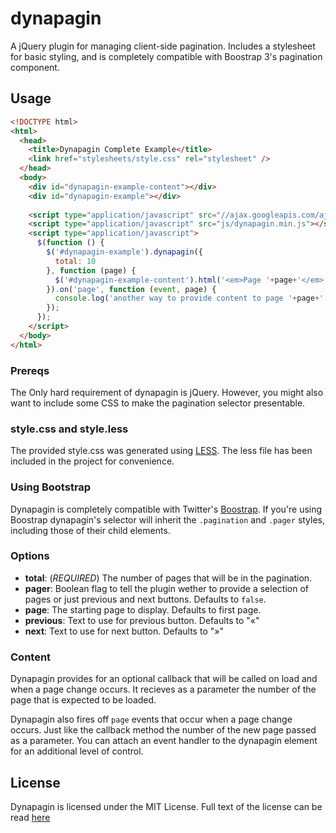 dynapagin
=========

A jQuery plugin for managing client-side pagination. Includes a stylesheet for
basic styling, and is completely compatible with Boostrap 3's
pagination component.

## Usage

```html
<!DOCTYPE html>
<html>
  <head>
    <title>Dynapagin Complete Example</title>
    <link href="stylesheets/style.css" rel="stylesheet" />
  </head>
  <body>
    <div id="dynapagin-example-content"></div>
    <div id="dynapagin-example"></div>
    
    <script type="application/javascript" src="//ajax.googleapis.com/ajax/libs/jquery/1.10.2/jquery.min.js"></script>
    <script type="application/javascript" src="js/dynapagin.min.js"></script>
    <script type="application/javascript">
      $(function () { 
        $('#dynapagin-example').dynapagin({
          total: 10
        }, function (page) {
          $('#dynapagin-example-content').html('<em>Page '+page+'</em>!');
        }).on('page', function (event, page) {
          console.log('another way to provide content to page '+page+'.');
        });
      });
    </script>
  </body>
</html>
```
### Prereqs
The Only hard requirement of dynapagin is jQuery. However, you might also want
to include some CSS to make the pagination selector presentable.

### style.css and style.less
The provided style.css was generated using [LESS][1]. The less file has been
included in the project for convenience.

### Using Bootstrap
Dynapagin is completely compatible with Twitter's [Boostrap][2]. If you're using
Boostrap dynapagin's selector will inherit the `.pagination` and `.pager`
styles, including those of their child elements.

[1]: http://lesscss.org/ "LESS CSS"
[2]: http://getbootstrap.com/ "Boostrap"

### Options
+ **total**: (*REQUIRED*) The number of pages that will be in the pagination.
+ **pager**: Boolean flag to tell the plugin wether to provide a selection of
    pages or just previous and next buttons. Defaults to `false`.
+ **page**: The starting page to display. Defaults to first page.
+ **previous**: Text to use for previous button. Defaults to "&laquo;"
+ **next**: Text to use for next button. Defaults to "&raquo;"

### Content
Dynapagin provides for an optional callback that will be called on load and when
a page change occurs. It recieves as a parameter the number of the page that is
expected to be loaded.

Dynapagin also fires off `page` events that occur when a page change occurs.
Just like the callback method the number of the new page passed as a parameter.
You can attach an event handler to the dynapagin element for an additional level
of control.

## License
Dynapagin is licensed under the MIT License. Full text of the license can be
read [here](https://raw.github.com/crcovar/dynapagin/master/LICENSE)
